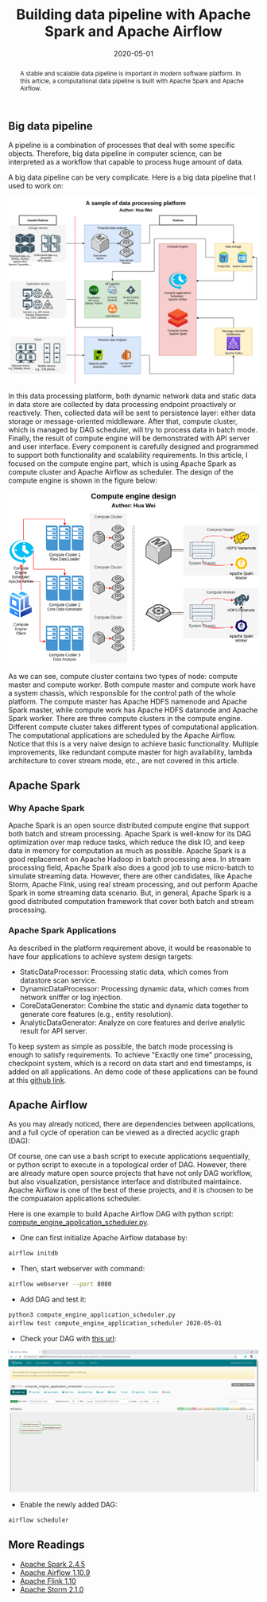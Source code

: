 ﻿---
layout: post
title: "Building data pipeline with Apache Spark and Apache Airflow"
date: 2020-05-01
categories: [Apache Spark, Apache Airflow]
abstract: "A stable and scalable data pipeline is important in modern software platform. In this article, a computational data pipeline is built with Apache Spark and Apache Airflow."
abstract_img: "/assets/20200501_BUILDING_DATA_PIPELINE_WITH_APACHE_SPARK_AND_APACHE_AIRFLOW/data-pipeline-abs.png"
---

## Big data pipeline

A pipeline is a combination of processes that deal with some specific objects. Therefore, big data pipeline in computer science, can be interpreted as a workflow that capable to process huge amount of data.

A big data pipeline can be very complicate. Here is a big data pipeline that I used to work on:

![Big data pipeline example](/assets/20200501_BUILDING_DATA_PIPELINE_WITH_APACHE_SPARK_AND_APACHE_AIRFLOW/big-data-pipeline-example.png)

In this data processing platform, both dynamic network data and static data in data store are collected by data processing endpoint proactively or reactively. Then, collected data will be sent to persistence layer: either data storage or message-oriented middleware. After that, compute cluster, which is managed by DAG scheduler, will try to process data in batch mode. Finally, the result of compute engine will be demonstrated with API server and user interface. Every component is carefully designed and programmed to support both functionality and scalability requirements. In this article, I focused on the compute engine part, which is using Apache Spark as compute cluster and Apache Airflow as scheduler. The design of the compute engine is shown in the figure below:

![Compute engine design](/assets/20200501_BUILDING_DATA_PIPELINE_WITH_APACHE_SPARK_AND_APACHE_AIRFLOW/compute-engine-design.png)

As we can see, compute cluster contains two types of node: compute master and compute worker. Both compute master and compute work have a system chassis, which responsible for the control path of the whole platform. The compute master has Apache HDFS namenode and Apache Spark master, while compute work has Apache HDFS datanode and Apache Spark worker. There are three compute clusters in the compute engine. Different compute cluster takes different types of computational application. The computational applications are scheduled by the Apache Airflow. Notice that this is a very naive design to achieve basic functionality. Multiple improvements, like redundant compute master for high availability, lambda architecture to cover stream mode, etc., are not covered in this article.

## Apache Spark

### Why Apache Spark

Apache Spark is an open source distributed compute engine that support both batch and stream processing. Apache Spark is well-know for its DAG optimization over map reduce tasks, which reduce the disk IO, and keep data in memory for computation as much as possible. Apache Spark is a good replacement on Apache Hadoop in batch processing area. In stream processing field, Apache Spark also does a good job to use micro-batch to simulate streaming data. However, there are other candidates, like Apache Storm, Apache Flink, using real stream processing, and out perform Apache Spark in some streaming data scenario. But, in general, Apache Spark is a good distributed computation framework that cover both batch and stream processing.

### Apache Spark Applications

As described in the platform requirement above, it would be reasonable to have four applications to achieve system design targets:

- StaticDataProcessor: Processing static data, which comes from datastore scan service.
- DynamicDataProcessor: Processing dynamic data, which comes from network sniffer or log injection.
- CoreDataGenerator: Combine the static and dynamic data together to generate core features (e.g., entity resolution).
- AnalyticDataGenerator: Analyze on core features and derive analytic result for API server.

To keep system as simple as possible, the batch mode processing is enough to satisfy requirements. To achieve "Exactly one time" processing, checkpoint system, which is a record on data start and end timestamps, is added on all applications. An demo code of these applications can be found at this [github link](https://github.com/weihuacern/spark_playground/tree/master/template/scala/src/main/scala/com/huawei/compute).

## Apache Airflow

As you may already noticed, there are dependencies between applications, and a full cycle of operation can be viewed as a directed acyclic graph (DAG):

Of course, one can use a bash script to execute applications sequentially, or python script to execute in a topological order of DAG. However, there are already mature open source projects that have not only DAG workflow, but also visualization, persistance interface and distributed maintaince. Apache Airflow is one of the best of these projects, and it is choosen to be the compuataion applications scheduler.

Here is one example to build Apache Airflow DAG with python script: [compute_engine_application_scheduler.py](https://github.com/weihuacern/spark_playground/blob/master/submit/compute_engine_application_scheduler.py).

- One can first initialize Apache Airflow database by:

```bash
airflow initdb
```

- Then, start webserver with command:

```bash
airflow webserver --port 8080
```

- Add DAG and test it:

```bash
python3 compute_engine_application_scheduler.py
airflow test compute_engine_application_scheduler 2020-05-01
```

- Check your DAG with [this url](localhost:8080):

![Apache Airflow DAG Graph View](/assets/20200501_BUILDING_DATA_PIPELINE_WITH_APACHE_SPARK_AND_APACHE_AIRFLOW/apache-airflow-dag-graph-view.png)

- Enable the newly added DAG:

```bash
airflow scheduler
```

## More Readings

- [Apache Spark 2.4.5](https://spark.apache.org/docs/2.4.5/index.html)
- [Apache Airflow 1.10.9](https://airflow.apache.org/docs/1.10.9/)
- [Apache Flink 1.10](https://ci.apache.org/projects/flink/flink-docs-release-1.10/)
- [Apache Storm 2.1.0](https://storm.apache.org/releases/2.1.0/index.html)
